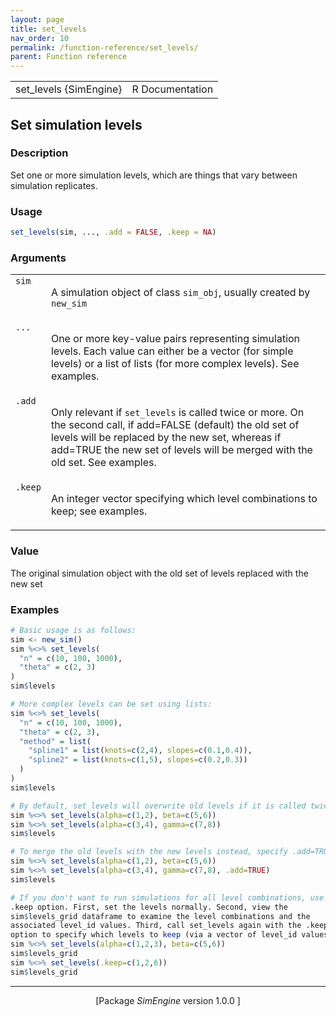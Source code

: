 ```yaml
---
layout: page
title: set_levels 
nav_order: 10 
permalink: /function-reference/set_levels/
parent: Function reference
---
```



<table width="100%" summary="page for set_levels {SimEngine}"><tr><td>set_levels {SimEngine}</td><td style="text-align: right;">R Documentation</td></tr></table>

<h2>Set simulation levels</h2>

<h3>Description</h3>

<p>Set one or more simulation levels, which are things that vary
between simulation replicates.
</p>


<h3>Usage</h3>

```R
set_levels(sim, ..., .add = FALSE, .keep = NA)
```


<h3>Arguments</h3>

<table summary="R argblock">
<tr valign="top"><td><span style='font-family:&quot;SFMono-Regular&quot;,Menlo,Consolas,Monospace; font-size:0.85em'>sim</span></td>
<td>
<p>A simulation object of class <span style='font-family:&quot;SFMono-Regular&quot;,Menlo,Consolas,Monospace; font-size:0.85em'>sim_obj</span>, usually created by
<span style='font-family:&quot;SFMono-Regular&quot;,Menlo,Consolas,Monospace; font-size:0.85em'>new_sim</span></p>
</td></tr>
<tr valign="top"><td><span style='font-family:&quot;SFMono-Regular&quot;,Menlo,Consolas,Monospace; font-size:0.85em'>...</span></td>
<td>
<p>One or more key-value pairs representing simulation levels. Each
value can either be a vector (for simple levels) or a list of lists (for
more complex levels). See examples.</p>
</td></tr>
<tr valign="top"><td><span style='font-family:&quot;SFMono-Regular&quot;,Menlo,Consolas,Monospace; font-size:0.85em'>.add</span></td>
<td>
<p>Only relevant if <span style='font-family:&quot;SFMono-Regular&quot;,Menlo,Consolas,Monospace; font-size:0.85em'>set_levels</span> is called twice or
more. On the second call, if add=FALSE (default) the old set of levels
will be replaced by the new set, whereas if add=TRUE the new set of
levels will be merged with the old set. See examples.</p>
</td></tr>
<tr valign="top"><td><span style='font-family:&quot;SFMono-Regular&quot;,Menlo,Consolas,Monospace; font-size:0.85em'>.keep</span></td>
<td>
<p>An integer vector specifying which level combinations to keep;
see examples.</p>
</td></tr>
</table>


<h3>Value</h3>

<p>The original simulation object with the old set of levels replaced
with the new set
</p>


<h3>Examples</h3>

```R
# Basic usage is as follows:
sim <- new_sim()
sim %<>% set_levels(
  "n" = c(10, 100, 1000),
  "theta" = c(2, 3)
)
sim$levels

# More complex levels can be set using lists:
sim %<>% set_levels(
  "n" = c(10, 100, 1000),
  "theta" = c(2, 3),
  "method" = list(
    "spline1" = list(knots=c(2,4), slopes=c(0.1,0.4)),
    "spline2" = list(knots=c(1,5), slopes=c(0.2,0.3))
  )
)
sim$levels

# By default, set_levels will overwrite old levels if it is called twice:
sim %<>% set_levels(alpha=c(1,2), beta=c(5,6))
sim %<>% set_levels(alpha=c(3,4), gamma=c(7,8))
sim$levels

# To merge the old levels with the new levels instead, specify .add=TRUE:
sim %<>% set_levels(alpha=c(1,2), beta=c(5,6))
sim %<>% set_levels(alpha=c(3,4), gamma=c(7,8), .add=TRUE)
sim$levels

# If you don't want to run simulations for all level combinations, use the
.keep option. First, set the levels normally. Second, view the
sim$levels_grid dataframe to examine the level combinations and the
associated level_id values. Third, call set_levels again with the .keep
option to specify which levels to keep (via a vector of level_id values).
sim %<>% set_levels(alpha=c(1,2,3), beta=c(5,6))
sim$levels_grid
sim %<>% set_levels(.keep=c(1,2,6))
sim$levels_grid
```

<hr /><div style="text-align: center;">[Package <em>SimEngine</em> version 1.0.0 ]</div>
